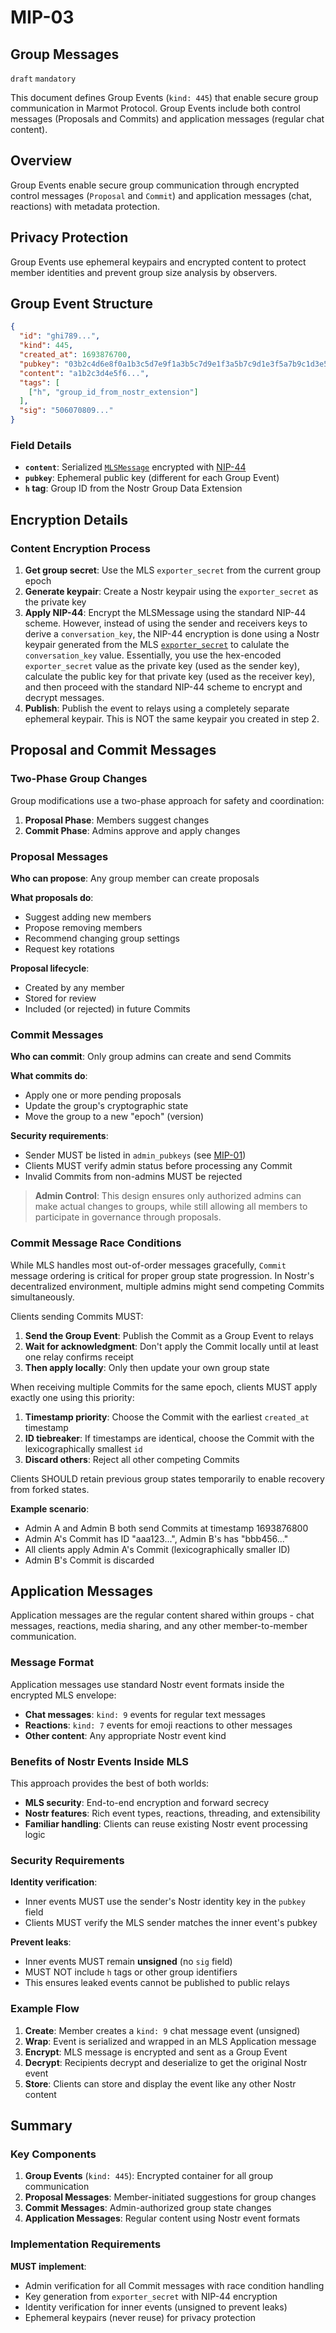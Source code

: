 # MIP-03

## Group Messages

`draft` `mandatory`

This document defines Group Events (`kind: 445`) that enable secure group communication in Marmot Protocol. Group Events include both control messages (Proposals and Commits) and application messages (regular chat content).

## Overview

Group Events enable secure group communication through encrypted control messages (`Proposal` and `Commit`) and application messages (chat, reactions) with metadata protection.

## Privacy Protection

Group Events use ephemeral keypairs and encrypted content to protect member identities and prevent group size analysis by observers.

## Group Event Structure

```json
{
  "id": "ghi789...",
  "kind": 445,
  "created_at": 1693876700,
  "pubkey": "03b2c4d6e8f0a1b3c5d7e9f1a3b5c7d9e1f3a5b7c9d1e3f5a7b9c1d3e5f7a9b1c3",
  "content": "a1b2c3d4e5f6...",
  "tags": [
    ["h", "group_id_from_nostr_extension"]
  ],
  "sig": "506070809..."
}
```

### Field Details

- **`content`**: Serialized [`MLSMessage`](https://www.rfc-editor.org/rfc/rfc9420.html#section-6-4) encrypted with [NIP-44](44.md)
- **`pubkey`**: Ephemeral public key (different for each Group Event)
- **`h` tag**: Group ID from the Nostr Group Data Extension

## Encryption Details

### Content Encryption Process

1. **Get group secret**: Use the MLS `exporter_secret` from the current group epoch
2. **Generate keypair**: Create a Nostr keypair using the `exporter_secret` as the private key
3. **Apply NIP-44**: Encrypt the MLSMessage using the standard NIP-44 scheme. However, instead of using the sender and receivers keys to derive a `conversation_key`, the NIP-44 encryption is done using a Nostr keypair generated from the MLS [`exporter_secret`](https://www.rfc-editor.org/rfc/rfc9420.html#section-8.5) to calulate the `conversation_key` value. Essentially, you use the hex-encoded `exporter_secret` value as the private key (used as the sender key), calculate the public key for that private key (used as the receiver key), and then proceed with the standard NIP-44 scheme to encrypt and decrypt messages.
4. **Publish**: Publish the event to relays using a completely separate ephemeral keypair. This is NOT the same keypair you created in step 2.

## Proposal and Commit Messages

### Two-Phase Group Changes

Group modifications use a two-phase approach for safety and coordination:

1. **Proposal Phase**: Members suggest changes
2. **Commit Phase**: Admins approve and apply changes

### Proposal Messages

**Who can propose**: Any group member can create proposals

**What proposals do**:
- Suggest adding new members
- Propose removing members
- Recommend changing group settings
- Request key rotations

**Proposal lifecycle**:
- Created by any member
- Stored for review
- Included (or rejected) in future Commits

### Commit Messages

**Who can commit**: Only group admins can create and send Commits

**What commits do**:
- Apply one or more pending proposals
- Update the group's cryptographic state
- Move the group to a new "epoch" (version)

**Security requirements**:
- Sender MUST be listed in `admin_pubkeys` (see [MIP-01](01.md))
- Clients MUST verify admin status before processing any Commit
- Invalid Commits from non-admins MUST be rejected

> **Admin Control**: This design ensures only authorized admins can make actual changes to groups, while still allowing all members to participate in governance through proposals.

### Commit Message Race Conditions

While MLS handles most out-of-order messages gracefully, `Commit` message ordering is critical for proper group state progression. In Nostr's decentralized environment, multiple admins might send competing Commits simultaneously.

Clients sending Commits MUST:
1. **Send the Group Event**: Publish the Commit as a Group Event to relays
2. **Wait for acknowledgment**: Don't apply the Commit locally until at least one relay confirms receipt
3. **Then apply locally**: Only then update your own group state

When receiving multiple Commits for the same epoch, clients MUST apply exactly one using this priority:
1. **Timestamp priority**: Choose the Commit with the earliest `created_at` timestamp
2. **ID tiebreaker**: If timestamps are identical, choose the Commit with the lexicographically smallest `id`
3. **Discard others**: Reject all other competing Commits

Clients SHOULD retain previous group states temporarily to enable recovery from forked states.

**Example scenario**:
- Admin A and Admin B both send Commits at timestamp 1693876800
- Admin A's Commit has ID "aaa123...", Admin B's has "bbb456..."
- All clients apply Admin A's Commit (lexicographically smaller ID)
- Admin B's Commit is discarded

## Application Messages

Application messages are the regular content shared within groups - chat messages, reactions, media sharing, and any other member-to-member communication.

### Message Format

Application messages use standard Nostr event formats inside the encrypted MLS envelope:

- **Chat messages**: `kind: 9` events for regular text messages
- **Reactions**: `kind: 7` events for emoji reactions to other messages
- **Other content**: Any appropriate Nostr event kind

### Benefits of Nostr Events Inside MLS

This approach provides the best of both worlds:
- **MLS security**: End-to-end encryption and forward secrecy
- **Nostr features**: Rich event types, reactions, threading, and extensibility
- **Familiar handling**: Clients can reuse existing Nostr event processing logic

### Security Requirements

**Identity verification**:
- Inner events MUST use the sender's Nostr identity key in the `pubkey` field
- Clients MUST verify the MLS sender matches the inner event's pubkey

**Prevent leaks**:
- Inner events MUST remain **unsigned** (no `sig` field)
- MUST NOT include `h` tags or other group identifiers
- This ensures leaked events cannot be published to public relays

### Example Flow

1. **Create**: Member creates a `kind: 9` chat message event (unsigned)
2. **Wrap**: Event is serialized and wrapped in an MLS Application message
3. **Encrypt**: MLS message is encrypted and sent as a Group Event
4. **Decrypt**: Recipients decrypt and deserialize to get the original Nostr event
5. **Store**: Clients can store and display the event like any other Nostr content

## Summary

### Key Components

1. **Group Events** (`kind: 445`): Encrypted container for all group communication
2. **Proposal Messages**: Member-initiated suggestions for group changes
3. **Commit Messages**: Admin-authorized group state changes
4. **Application Messages**: Regular content using Nostr event formats

### Implementation Requirements

**MUST implement**:
- Admin verification for all Commit messages with race condition handling
- Key generation from `exporter_secret` with NIP-44 encryption
- Identity verification for inner events (unsigned to prevent leaks)
- Ephemeral keypairs (never reuse) for privacy protection
